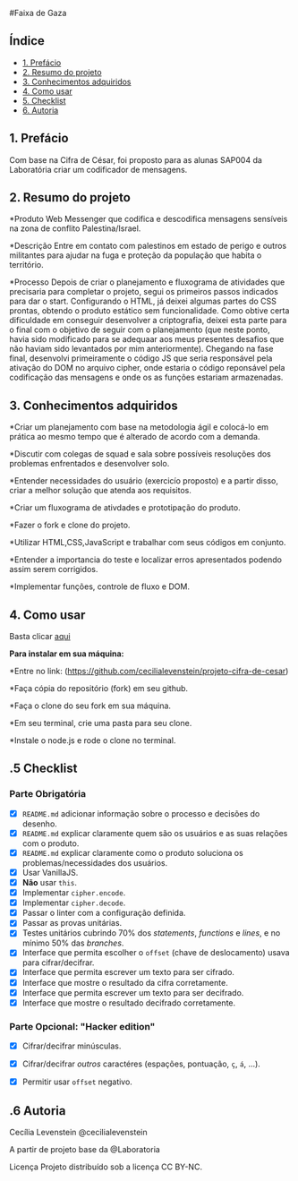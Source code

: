 #Faixa de Gaza

## Índice

* [1. Prefácio](#1-prefácio)
* [2. Resumo do projeto](#2-resumo-do-projeto)
* [3. Conhecimentos adquiridos](#3-conhecimenos-adquiridos)
* [4. Como usar](#4-como-usar)
* [5. Checklist](#9-checklist)
* [6. Autoria](#4-Autoria)


## 1. Prefácio

Com base na Cifra de César, foi proposto para as alunas SAP004 da Laboratória criar
um codificador de mensagens. 


## 2. Resumo do projeto

*Produto
Web Messenger que codifica e descodifica mensagens sensíveis na zona de conflito
Palestina/Israel.

*Descrição
Entre em contato com palestinos em estado de perigo e outros militantes 
para ajudar na fuga e proteção da população que habita o território.

*Processo
Depois de criar o planejamento e fluxograma de atividades que precisaria para 
completar o projeto, segui os primeiros passos indicados para dar o start. 
Configurando o HTML, já deixei algumas partes do CSS prontas, obtendo o produto
estático sem funcionalidade.
Como obtive certa dificuldade em conseguir desenvolver a criptografia, deixei
esta parte para o final com o objetivo de seguir com o planejamento (que
neste ponto, havia sido modificado para se adequaar aos meus presentes desafios
que não haviam sido levantados por mim anteriormente).
Chegando na fase final, desenvolvi primeiramente o código JS que seria responsável
pela ativação do DOM no arquivo cipher, onde estaria o código reponsável pela codificação
das mensagens e onde os as funções estariam armazenadas.


## 3. Conhecimentos adquiridos

*Criar um planejamento com base na metodologia ágil e colocá-lo em prática
ao mesmo tempo que é alterado de acordo com a demanda.

*Discutir com colegas de squad e sala sobre possíveis resoluções dos problemas enfrentados
e desenvolver solo.

*Entender necessidades do usuário (exercicío proposto) e a partir disso, criar 
a melhor solução que atenda aos requisitos.

*Criar um fluxograma de ativdades e prototipação do produto.

*Fazer o fork e clone do projeto.

*Utilizar HTML,CSS,JavaScript e trabalhar com seus códigos em conjunto.

*Entender a importancia do teste e localizar erros apresentados podendo assim serem 
corrigidos.

*Implementar funções, controle de fluxo e DOM.


## 4. Como usar

Basta clicar [aqui](https://cecilialevenstein.github.io/SAP004-cipher/src/)



**Para instalar em sua máquina:**

*Entre no link: (https://github.com/cecilialevenstein/projeto-cifra-de-cesar)

*Faça cópia do repositório (fork) em seu github.

*Faça o clone do seu fork em sua máquina.

*Em seu terminal, crie uma pasta para seu clone.

*Instale o node.js e rode o clone no terminal.


## .5 Checklist

### Parte Obrigatória

* [x] `README.md` adicionar informação sobre o processo e decisões do desenho.
* [x] `README.md` explicar claramente quem são os usuários e as suas relações
  com o produto.
* [x] `README.md` explicar claramente como o produto soluciona os
  problemas/necessidades dos usuários.
* [x] Usar VanillaJS.
* [x] **Não** usar `this`.
* [x] Implementar `cipher.encode`.
* [x] Implementar `cipher.decode`.
* [x] Passar o linter com a configuração definida.
* [x] Passar as provas unitárias.
* [x] Testes unitários cubrindo 70% dos _statements_, _functions_ e _lines_, e
  no mínimo 50% das _branches_.
* [x] Interface que permita escolher o `offset` (chave de deslocamento) usava
  para cifrar/decifrar.
* [x] Interface que permita escrever um texto para ser cifrado.
* [x] Interface que mostre o resultado da cifra corretamente.
* [x] Interface que permita escrever um texto para ser decifrado.
* [x] Interface que mostre o resultado decifrado corretamente.

### Parte Opcional: "Hacker edition"

* [x] Cifrar/decifrar minúsculas.
* [x] Cifrar/decifrar _outros_ caractéres (espações, pontuação, `ç`, `á`, ...).
* [x] Permitir usar `offset` negativo.


## .6 Autoria

Cecília Levenstein @cecilialevenstein

A partir de projeto base da @Laboratoria

Licença
Projeto distribuído sob a licença CC BY-NC.
